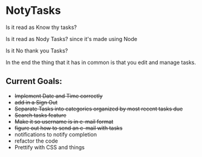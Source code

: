 # NotyTasks
Is it read as Know thy tasks?

Is it read as Nody Tasks? since it's made using Node

Is it No thank you Tasks?

In the end the thing that it has in common is that you edit and manage tasks.

## Current Goals:
- ~~Implement Date and Time correctly~~
- ~~add in a Sign Out~~
- ~~Separate Tasks into categories organized by most recent tasks due~~
- ~~Search tasks feature~~
- ~~Make it so username is in e-mail format~~
- ~~figure out how to send an e-mail with tasks~~
- notifications to notify completion
- refactor the code
- Prettify with CSS and things



